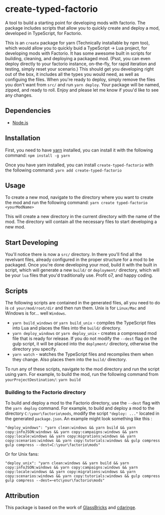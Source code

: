 
# create-typed-factorio

A tool to build a starting point for developing mods with factorio. The package includes scripts that allow you to quickly create and deploy a mod, developed in TypeScript, for Factorio.

This is an `create` package for yarn (Technically installable by npm too), which would allow you to quickly buid a TypeScript -> Lua project, for developing mods with Factorio. It has some awesome built in scripts for building, cleaning, and deploying a packaged mod. (Psst, you can even deploy directly to your factorio instance, on-the-fly, for rapid iteration and testing, simply reset your scenario.) This should get you developing right out of the box, it includes all the types you would need, as well as configuing the files. When you're ready to deploy, simply remove the files you don't want from `src/` and run `yarn deploy`. Your package will be named, zipped, and ready to roll. Enjoy and please let me know if youu'd like to see any changes. 

## Dependencies
- [Node.js](https://nodejs.org/en/)

## Installation
First, you need to have [yarn](https://yarnpkg.com/getting-started/install) installed, you can install it with the following command:
`npm install -g yarn` 

Once you have yarn installed, you can install `create-typed-factorio` with the following command:
`yarn add create-typed-factorio` 

## Usage
To create a new mod, navigate to the directory where you want to create the mod and run the following command:
`yarn create typed-factorio <yourModName>` 

This will create a new directory in the current directory with the name of the mod. The directory will contain all the necessary files to start developing a new mod.

## Start Developing
You'll notice there is now a `src/` directory. In there you'll find all the revelvant files, already configured in the proper structure for a mod to be packaged. Once you're done developing your mod, build it with the built in script, which will generate a new `build/` or `deployment/` directory, which will be your `lua` files that you'd traditionally use. Profit o7, and happy coding. 

## Scripts
The following scripts are contained in the generated files, all you need to do is `cd your/mod/root/dir` and then run them. Unix is for `Linux/Mac` and Windows is for... well `Windows`.

-   `yarn build_windows` or `yarn build_unix` - compiles the TypeScript files into Lua and places the files into the `build/` directory.
-   `yarn deploy_windows` or `yarn deploy_unix` - creates a compressed mod file that is ready for release. If you do not modify the `--dest` flag on the gulp script, it will be placed into the `deplyment/` directory, otherwise the directory you specify.
-   `yarn watch` - watches the TypeScript files and recompiles them when they change. Also places them into the `build/` directory. 

To run any of these scripts, navigate to the mod directory and run the script using yarn. For example, to build the mod, run the following command from `yourProjectDestination/`:
`yarn build` 

### Building to the Factorio directory
To build and deploy a mod to the Factorio directory, use the `--dest` flag with the `yarn deploy` command. For example, to build and deploy a mod to the directory `C:\your\factorio\mods`, modify the script `"deploy: ..."` located in the generated `package.json`. An example might look something like this :

`"deploy_windows": "yarn clean:windows && yarn build && yarn copy:infoJSON:windows && yarn copy:campaigns:windows && yarn copy:locale:windows && yarn copy:migrations:windows && yarn copy:scenarios:windows && yarn copy:tutorials:windows && gulp compress gulp compress --dest=C:\your\factorio\mods"` 

Or for Unix fans:

`"deploy_unix": "yarn clean:windows && yarn build && yarn copy:infoJSON:windows && yarn copy:campaigns:windows && yarn copy:locale:windows && yarn copy:migrations:windows && yarn copy:scenarios:windows && yarn copy:tutorials:windows && gulp compress gulp compress --dest=~etc\your\factorio\mods"` 

## Attribution
This package is based on the work of [GlassBricks](https://github.com/GlassBricks/typed-factorio) and [cdaringe](https://github.com/cdaringe/create-factorio-mod/).
